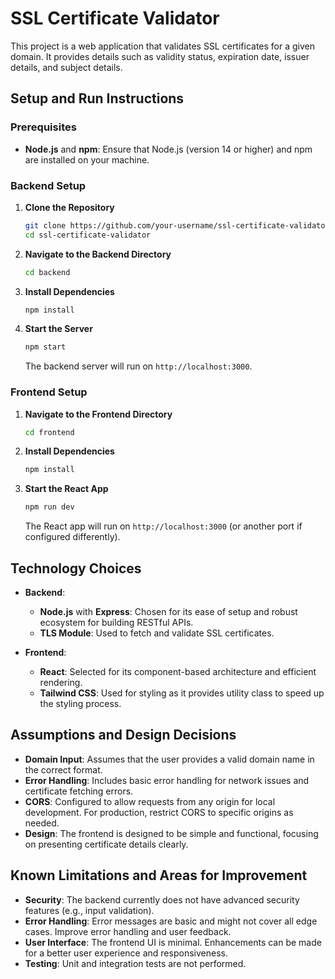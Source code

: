 

# SSL Certificate Validator

This project is a web application that validates SSL certificates for a given domain. It provides details such as validity status, expiration date, issuer details, and subject details.

## Setup and Run Instructions

### Prerequisites

- **Node.js** and **npm**: Ensure that Node.js (version 14 or higher) and npm are installed on your machine.

### Backend Setup

1. **Clone the Repository**

   ```bash
   git clone https://github.com/your-username/ssl-certificate-validator.git
   cd ssl-certificate-validator
   ```

2. **Navigate to the Backend Directory**

   ```bash
   cd backend
   ```

3. **Install Dependencies**

   ```bash
   npm install
   ```

4. **Start the Server**

   ```bash
   npm start
   ```

   The backend server will run on `http://localhost:3000`.

### Frontend Setup

1. **Navigate to the Frontend Directory**

   ```bash
   cd frontend
   ```

2. **Install Dependencies**

   ```bash
   npm install
   ```

3. **Start the React App**

   ```bash
   npm run dev
   ```

   The React app will run on `http://localhost:3000` (or another port if configured differently).

## Technology Choices

- **Backend**: 
  - **Node.js** with **Express**: Chosen for its ease of setup and robust ecosystem for building RESTful APIs.
  - **TLS Module**: Used to fetch and validate SSL certificates.

- **Frontend**:
  - **React**: Selected for its component-based architecture and efficient rendering.
  - **Tailwind CSS**: Used for styling as it provides utility class to speed up the styling process.

## Assumptions and Design Decisions

- **Domain Input**: Assumes that the user provides a valid domain name in the correct format.
- **Error Handling**: Includes basic error handling for network issues and certificate fetching errors.
- **CORS**: Configured to allow requests from any origin for local development. For production, restrict CORS to specific origins as needed.
- **Design**: The frontend is designed to be simple and functional, focusing on presenting certificate details clearly.

## Known Limitations and Areas for Improvement

- **Security**: The backend currently does not have advanced security features (e.g., input validation).
- **Error Handling**: Error messages are basic and might not cover all edge cases. Improve error handling and user feedback.
- **User Interface**: The frontend UI is minimal. Enhancements can be made for a better user experience and responsiveness.
- **Testing**: Unit and integration tests are not performed.
